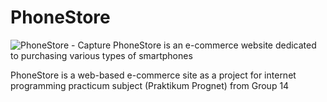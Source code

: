# PhoneStore
![PhoneStore - Capture](https://user-images.githubusercontent.com/62165059/154850539-6ffd61be-6f87-4154-999e-1a40b1d71293.jpg)
PhoneStore is an e-commerce website dedicated to purchasing various types of smartphones

PhoneStore is a web-based e-commerce site as a project for internet programming practicum subject (Praktikum Prognet) from Group 14
